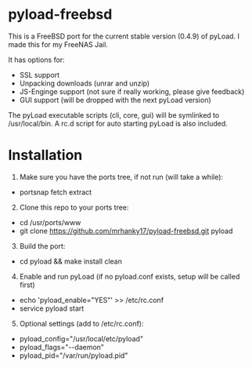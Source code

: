 pyload-freebsd
==============

This is a FreeBSD port for the current stable version (0.4.9) of pyLoad.
I made this for my FreeNAS Jail.

It has options for:
* SSL support
* Unpacking downloads (unrar and unzip)
* JS-Enginge support (not sure if really working, please give feedback)
* GUI support (will be dropped with the next pyLoad version)

The pyLoad executable scripts (cli, core, gui) will be symlinked to /usr/local/bin.
A rc.d script for auto starting pyLoad is also included.

# Installation
1. Make sure you have the ports tree, if not run (will take a while):
  * portsnap fetch extract
2. Clone this repo to your ports tree:
  * cd /usr/ports/www
  * git clone https://github.com/mrhanky17/pyload-freebsd.git pyload
3. Build the port:
  * cd pyload && make install clean
4. Enable and run pyLoad (if no pyload.conf exists, setup will be called first)
  * echo 'pyload_enable="YES"' >> /etc/rc.conf
  * service pyload start
5. Optional settings (add to /etc/rc.conf):
  * pyload_config="/usr/local/etc/pyload"
  * pyload_flags="--daemon"
  * pyload_pid="/var/run/pyload.pid"
